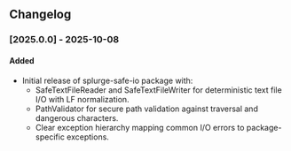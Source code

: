 ## Changelog

### [2025.0.0] - 2025-10-08
#### Added
- Initial release of splurge-safe-io package with:
    - SafeTextFileReader and SafeTextFileWriter for deterministic text file I/O with LF normalization.
    - PathValidator for secure path validation against traversal and dangerous characters.
    - Clear exception hierarchy mapping common I/O errors to package-specific exceptions.